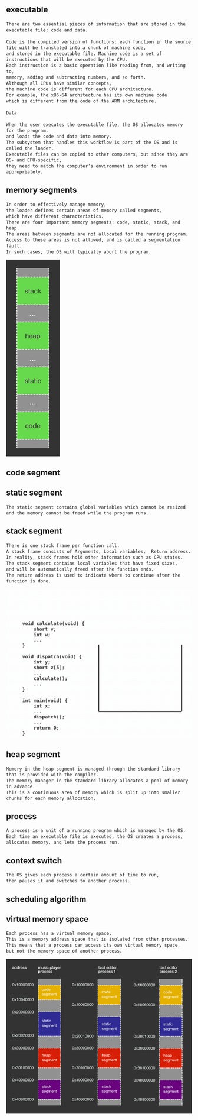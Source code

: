 executable
----------
    There are two essential pieces of information that are stored in the executable file: code and data.
     
    Code is the compiled version of functions: each function in the source file will be translated into a chunk of machine code, 
    and stored in the executable file. Machine code is a set of instructions that will be executed by the CPU. 
    Each instruction is a basic operation like reading from, and writing to, 
    memory, adding and subtracting numbers, and so forth. 
    Although all CPUs have similar concepts, 
    the machine code is different for each CPU architecture. 
    For example, the x86-64 architecture has its own machine code 
    which is different from the code of the ARM architecture.
    
    Data
    
    When the user executes the executable file, the OS allocates memory for the program, 
    and loads the code and data into memory. 
    The subsystem that handles this workflow is part of the OS and is called the loader.
    Executable files can be copied to other computers, but since they are OS- and CPU-specific, 
    they need to match the computer’s environment in order to run appropriately.

memory segments
---------------
    In order to effectively manage memory, 
    the loader defines certain areas of memory called segments, 
    which have different characteristics. 
    There are four important memory segments: code, static, stack, and heap.
    The areas between segments are not allocated for the running program. 
    Access to these areas is not allowed, and is called a segmentation fault. 
    In such cases, the OS will typically abort the program.
     
![memorySegments](https://github.com/Youcheng/ServerTuning/blob/master/Memory/memorySegments.png)

code segment
------------

static segment
--------------
    The static segment contains global variables which cannot be resized 
    and the memory cannot be freed while the program runs.
 
stack segment
-------------
    There is one stack frame per function call.
    A stack frame consists of Arguments, Local variables,  Return address.
    In reality, stack frames hold other information such as CPU states.
    The stack segment contains local variables that have fixed sizes, 
    and will be automatically freed after the function ends.
    The return address is used to indicate where to continue after the function is done.
![callStackAnimation](https://github.com/Youcheng/ServerTuning/blob/master/Memory/callStackAnimation.gif)

heap segment
------------
    Memory in the heap segment is managed through the standard library that is provided with the compiler. 
    The memory manager in the standard library allocates a pool of memory in advance. 
    This is a continuous area of memory which is split up into smaller chunks for each memory allocation.


process
-------
    A process is a unit of a running program which is managed by the OS. 
    Each time an executable file is executed, the OS creates a process, 
    allocates memory, and lets the process run.
    
context switch
--------------
    The OS gives each process a certain amount of time to run, 
    then pauses it and switches to another process.
    
    
scheduling algorithm
--------------------

virtual memory space
--------------------
    Each process has a virtual memory space. 
    This is a memory address space that is isolated from other processes. 
    This means that a process can access its own virtual memory space, 
    but not the memory space of another process.

![virtualMemorySpace](https://github.com/Youcheng/ServerTuning/blob/master/Memory/virtualMemorySpace.png)
    
    